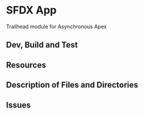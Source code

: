 # SFDX App
Trailhead module for Asynchronous Apex
## Dev, Build and Test

## Resources

## Description of Files and Directories

## Issues
